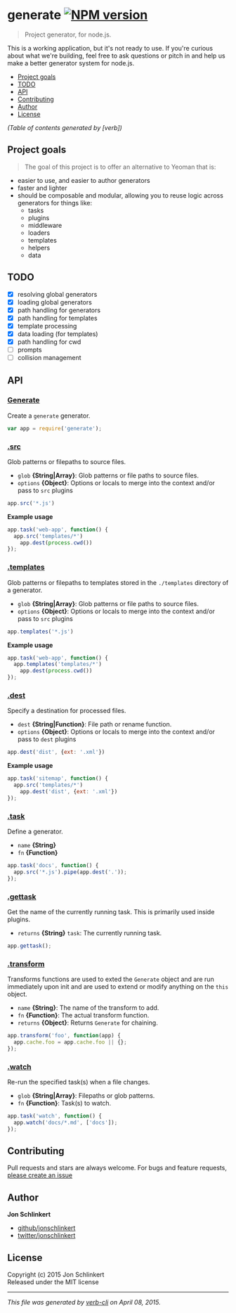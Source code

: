 # generate [![NPM version](https://badge.fury.io/js/generate.svg)](http://badge.fury.io/js/generate)

> Project generator, for node.js.

This is a working application, but it's not ready to use. If you're curious about what we're building, feel free to ask questions or pitch in and help us make a better generator system for node.js.

<!-- toc -->

- [Project goals](#project-goals)
- [TODO](#todo)
- [API](#api)
- [Contributing](#contributing)
- [Author](#author)
- [License](#license)

_(Table of contents generated by [verb])_

<!-- tocstop -->

## Project goals

> The goal of this project is to offer an alternative to Yeoman that is:

+ easier to use, and easier to author generators
+ faster and lighter 
+ should be composable and modular, allowing you to reuse logic across generators for things like:
  - tasks
  - plugins
  - middleware
  - loaders
  - templates
  - helpers
  - data

## TODO

- [x] resolving global generators
- [x] loading global generators
- [x] path handling for generators
- [x] path handling for templates
- [x] template processing
- [x] data loading (for templates)
- [x] path handling for cwd
- [ ] prompts
- [ ] collision management

## API
### [Generate](./index.js#L31)

Create a `generate` generator.

```js
var app = require('generate');
```

### [.src](./index.js#L63)

Glob patterns or filepaths to source files.

* `glob` **{String|Array}**: Glob patterns or file paths to source files.    
* `options` **{Object}**: Options or locals to merge into the context and/or pass to `src` plugins    

```js
app.src('*.js')
```

**Example usage**

```js
app.task('web-app', function() {
  app.src('templates/*')
    app.dest(process.cwd())
});
```

### [.templates](./index.js#L89)

Glob patterns or filepaths to templates stored in the `./templates` directory of a generator.

* `glob` **{String|Array}**: Glob patterns or file paths to source files.    
* `options` **{Object}**: Options or locals to merge into the context and/or pass to `src` plugins    

```js
app.templates('*.js')
```

**Example usage**

```js
app.task('web-app', function() {
  app.templates('templates/*')
    app.dest(process.cwd())
});
```

### [.dest](./index.js#L116)

Specify a destination for processed files.

* `dest` **{String|Function}**: File path or rename function.    
* `options` **{Object}**: Options or locals to merge into the context and/or pass to `dest` plugins    

```js
app.dest('dist', {ext: '.xml'})
```

**Example usage**

```js
app.task('sitemap', function() {
  app.src('templates/*')
    app.dest('dist', {ext: '.xml'})
});
```

### [.task](./index.js#L170)

Define a generator.

* `name` **{String}**    
* `fn` **{Function}**    

```js
app.task('docs', function() {
  app.src('*.js').pipe(app.dest('.'));
});
```

### [.gettask](./index.js#L184)

Get the name of the currently running task. This is primarily used inside plugins.

* `returns` **{String}** `task`: The currently running task.  

```js
app.gettask();
```

### [.transform](./index.js#L208)

Transforms functions are used to exted the `Generate` object and are run immediately upon init and are used to extend or modify anything on the `this` object.

* `name` **{String}**: The name of the transform to add.    
* `fn` **{Function}**: The actual transform function.    
* `returns` **{Object}**: Returns `Generate` for chaining.  

```js
app.transform('foo', function(app) {
  app.cache.foo = app.cache.foo || {};
});
```

### [.watch](./index.js#L264)

Re-run the specified task(s) when a file changes.

* `glob` **{String|Array}**: Filepaths or glob patterns.    
* `fn` **{Function}**: Task(s) to watch.    

```js
app.task('watch', function() {
  app.watch('docs/*.md', ['docs']);
});
```

## Contributing
Pull requests and stars are always welcome. For bugs and feature requests, [please create an issue](https://github.com/generate/generate/issues)

## Author

**Jon Schlinkert**

+ [github/jonschlinkert](https://github.com/jonschlinkert)
+ [twitter/jonschlinkert](http://twitter.com/jonschlinkert) 

## License
Copyright (c) 2015 Jon Schlinkert  
Released under the MIT license

***

_This file was generated by [verb-cli](https://github.com/assemble/verb-cli) on April 08, 2015._